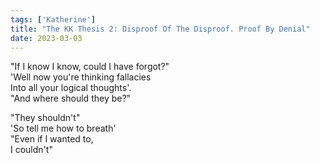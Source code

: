 ```yaml
---  
tags: ['Katherine']  
title: "The KK Thesis 2: Disproof Of The Disproof. Proof By Denial"  
date: 2023-03-03  
---
```


"If I know I know, could I have forgot?"  
'Well now you're thinking fallacies  
Into all your logical thoughts'.  
"And where should they be?"

"They shouldn't"  
'So tell me how to breath'  
"Even if I wanted to,  
I couldn't"
